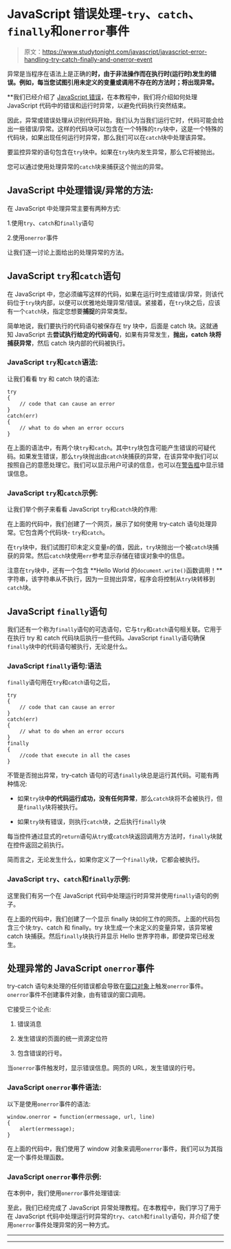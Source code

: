 # JavaScript 错误处理-`try`、`catch`、`finally`和`onerror`事件

> 原文：<https://www.studytonight.com/javascript/javascript-error-handling-try-catch-finally-and-onerror-event>

异常是当程序在语法上是正确的**时，由于非法操作而在执行时(运行时)发生的错误。例如，每当您试图引用未定义的变量或调用不存在的方法时；将出现异常。**

 **我们已经介绍了 [JavaScript 错误](https://www.studytonight.com/javascript/javascript-errors)，在本教程中，我们将介绍如何处理 JavaScript 代码中的错误和运行时异常，以避免代码执行突然结束。

因此，异常或错误处理从识别代码开始，我们认为当我们运行它时，代码可能会给出一些错误/异常。这样的代码块可以包含在一个特殊的`try`块中，这是一个特殊的代码块，如果出现任何运行时异常，那么我们可以在`catch`块中处理该异常。

要监控异常的语句包含在`try`块中。如果在`try`块内发生异常，那么它将被抛出。

您可以通过使用处理异常的`catch`块来捕获这个抛出的异常。

## JavaScript 中处理错误/异常的方法:

在 JavaScript 中处理异常主要有两种方式:

1.使用`try`、`catch`和`finally`语句

2.使用`onerror`事件

让我们逐一讨论上面给出的处理异常的方法。

## JavaScript `try`和`catch`语句

在 JavaScript 中，您必须编写这样的代码，如果在运行时生成错误/异常，则该代码位于`try`块内部，以便可以优雅地处理异常/错误。紧接着，在`try`块之后，应该有一个`catch`块，指定您想要**捕捉**的异常类型。

简单地说，我们要执行的代码语句被保存在 try 块中，后面是 catch 块。这就通知 JavaScript 去**尝试执行给定的代码语句**，如果有异常发生，**抛出，catch 块将捕获异常**，然后 catch 块内部的代码被执行。

### JavaScript `try`和`catch`语法:

让我们看看 try 和 catch 块的语法:

```
try
{
    // code that can cause an error
}
catch(err)
{
    // what to do when an error occurs
}
```

在上面的语法中，有两个块`try`和`catch`。其中`try`块包含可能产生错误的可疑代码。如果发生错误，那么`try`块抛出由`catch`块捕获的异常，在该异常中我们可以按照自己的意愿处理它。我们可以显示用户可读的信息，也可以在[警告框](https://www.studytonight.com/javascript/javascript-popup-boxes)中显示错误信息。

### JavaScript `try`和`catch`示例:

让我们举个例子来看看 JavaScript `try`和`catch`块的作用:

在上面的代码中，我们创建了一个网页，展示了如何使用 try-catch 语句处理异常。它包含两个代码块- `try`和`catch`。

在`try`块中，我们试图打印未定义变量`n`的值，因此，`try`块抛出一个被`catch`块捕获的异常。然后`catch`块使用`err`参考显示存储在错误对象中的信息。

注意在`try`块中，还有一个包含 **Hello World 的`document.write()`函数调用！**字符串，该字符串从不执行，因为一旦抛出异常，程序会将控制从`try`块转移到`catch`块。

## JavaScript `finally`语句

我们还有一个称为`finally`语句的可选语句，它与`try`和`catch`语句相关联。它用于在执行 try 和 catch 代码块后执行一些代码。JavaScript `finally`语句确保`finally`块中的代码语句被执行，无论是什么。

### JavaScript `finally`语句:语法

`finally`语句用在`try`和`catch`语句之后，

```
try
{
    // code that can cause an error
}
catch(err)
{
    // what to do when an error occurs
}
finally
{
    //code that execute in all the cases
}
```

不管是否抛出异常，try-catch 语句的可选`finally`块总是运行其代码。可能有两种情况:

*   如果`try`块**中的代码运行成功，没有任何异常**，那么`catch`块将不会被执行，但是`finally`块将被执行。

*   如果`try`块有错误，则执行`catch`块，之后执行`finally`块

每当控件通过显式的`return`语句从`try`或`catch`块返回调用方方法时，`finally`块就在控件返回之前执行。

简而言之，无论发生什么，如果你定义了一个`finally`块，它都会被执行。

### JavaScript `try`、`catch`和`finally`示例:

这里我们有另一个在 JavaScript 代码中处理运行时异常并使用`finally`语句的例子。

在上面的代码中，我们创建了一个显示 finally 块如何工作的网页。上面的代码包含三个块:try、catch 和 finally。try 块生成一个未定义的变量异常，该异常被 catch 块捕获。然后`finally`块执行并显示 Hello 世界字符串，即使异常已经发生。

## 处理异常的 JavaScript `onerror`事件

try-catch 语句未处理的任何错误都会导致在[窗口对象](https://www.studytonight.com/javascript/window-object)上触发`onerror`事件。`onerror`事件不创建事件对象，由有错误的窗口调用。

它接受三个论点:

1.  错误消息

2.  发生错误的页面的统一资源定位符

3.  包含错误的行号。

当`onerror`事件触发时，显示错误信息。网页的 URL，发生错误的行号。

### JavaScript `onerror`事件语法:

以下是使用`onerror`事件的语法:

```
window.onerror = function(errmessage, url, line)
{
    alert(errmessage);
}
```

在上面的代码中，我们使用了 window 对象来调用`onerror`事件，我们可以为其指定一个事件处理函数。

### JavaScript `onerror`事件示例:

在本例中，我们使用`onerror`事件处理错误:

至此，我们已经完成了 JavaScript 异常处理教程。在本教程中，我们学习了用于在 JavaScript 代码中处理运行时异常的`try`、`catch`和`finally`语句，并介绍了使用`onerror`事件处理异常的另一种方式。

* * *

* * ***